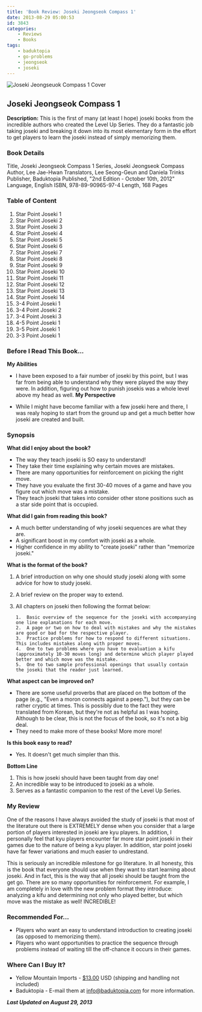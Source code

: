 ```yaml
---
title: 'Book Review: Joseki Jeongseok Compass 1'
date: 2013-08-29 05:00:53
id: 3843
categories:
	- Reviews
	- Books
tags:
	- baduktopia
	- go-problems
	- jeongseok
	- joseki
---
```


![Joseki Jeongseuok Compass 1 Cover](/images/2013/08/josekicompassv1.jpg)

## Joseki Jeongseok Compass 1

**Description:** This is the first of many (at least I hope) joseki books from the incredible authors who created the Level Up Series. They do a fantastic job taking joseki and breaking it down into its most elementary form in the effort to get players to learn the joseki instead of simply memorizing them.

<!--more-->

### Book Details

Title, Joseki Jeongseok Compass 1
Series, Joseki Jeongseok Compass
Author, Lee Jae-Hwan
Translators, Lee Seong-Geun and Daniela Trinks
Publisher, Baduktopia
Published, "2nd Edition - October 10th, 2012"
Language, English
ISBN, 978-89-90965-97-4
Length, 168 Pages

### Table of Content

1.  Star Point Joseki 1
2.  Star Point Joseki 2
3.  Star Point Joseki 3
4.  Star Point Joseki 4
5.  Star Point Joseki 5
6.  Star Point Joseki 6
7.  Star Point Joseki 7
8.  Star Point Joseki 8
9.  Star Point Joseki 9
10.  Star Point Joseki 10
11.  Star Point Joseki 11
12.  Star Point Joseki 12
13.  Star Point Joseki 13
14.  Star Point Joseki 14
15.  3-4 Point Joseki 1
16.  3-4 Point Joseki 2
17.  3-4 Point Joseki 3
18.  4-5 Point Joseki 1
19.  3-5 Point Joseki 1
20.  3-3 Point Joseki 1

### Before I Read This Book...

**My Abilities**

*   I have been exposed to a fair number of joseki by this point, but I was far from being able to understand why they were played the way they were. In addition, figuring out how to punish josekis was a whole level above my head as well.
**My Perspective**

*   While I might have become familiar with a few joseki here and there, I was realy hoping to start from the ground up and get a much better how joseki are created and built.


### Synopsis

**What did I enjoy about the book?**

*   The way they teach joseki is SO easy to understand!
*   They take their time explaining why certain moves are mistakes.
*   There are many opportunities for reinforcement on picking the right move.
*   They have you evaluate the first 30-40 moves of a game and have you figure out which move was a mistake.
*   They teach joseki that takes into consider other stone positions such as a star side point that is occupied.

**What did I gain from reading this book?**

*   A much better understanding of why joseki sequences are what they are.
*   A significant boost in my comfort with joseki as a whole.
*   Higher confidence in my ability to "create joseki" rather than "memorize joseki."

**What is the format of the book?**

1.  A brief introduction on why one should study joseki along with some advice for how to study joseki.
2.  A brief review on the proper way to extend.
3.  All chapters on joseki then following the format below:

		1.  Basic overview of the sequence for the joseki with accompanying one line explanations for each move.
		2.  A page or two on how to deal with mistakes and why the mistakes are good or bad for the respective player.
		3.  Practice problems for how to respond to different situations. This includes mistakes along with proper moves.
		4.  One to two problems where you have to evaluation a kifu (approximately 10-30 moves long) and determine which player played better and which move was the mistake.
		5.  One to two sample professional openings that usually contain the joseki that the reader just learned.

**What aspect can be improved on?**

*   There are some useful proverbs that are placed on the bottom of the page (e.g., "Even a moron connects against a peep."), but they can be rather cryptic at times. This is possibly due to the fact they were translated from Korean, but they're not as helpful as I was hoping. Although to be clear, this is not the focus of the book, so it's not a big deal.
*   They need to make more of these books! More more more!

**Is this book easy to read?**

*   Yes. It doesn't get much simpler than this.

**Bottom Line**

1.  This is how joseki should have been taught from day one!
2.  An incredible way to be introduced to joseki as a whole.
3.  Serves as a fantastic companion to the rest of the Level Up Series.

### My Review

One of the reasons I have always avoided the study of joseki is that most of the literature out there is EXTREMELY dense when you consider that a large portion of players interested in joseki are kyu players. In addition, I personally feel that kyu players encounter far more star point joseki in their games due to the nature of being a kyu player. In addition, star point joseki have far fewer variations and much easier to undrestand.

This is seriously an incredible milestone for go literature. In all honesty, this is the book that everyone should use when they want to start learning about joseki. And in fact, this is the way that all joseki should be taught from the get go. There are so many opportunities for reinforcement. For example, I am completely in love with the new problem format they introduce: analyzing a kifu and determining not only who played better, but which move was the mistake as well! INCREDIBLE!

### Recommended For...

*   Players who want an easy to understand introduction to creating joseki (as opposed to memorizing them).
*   Players who want opportunities to practice the sequence through problems instead of waiting till the off-chance it occurs in their games.

### Where Can I Buy It?

*   Yellow Mountain Imports - [$13.00](http://www.ymimports.com/p-1254-joseki-jeongseok-compass-1-20-10-kyu.aspx "Yellow Mountain Imports Purchase Link") USD (shipping and handling not included)
*   Baduktopia - E-mail them at info@baduktopia.com for more information.

_**Last Updated on August 29, 2013**_
